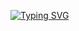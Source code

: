 [![Typing SVG](https://readme-typing-svg.demolab.com?size=25&duration=3000&pause=1000&color=F7C000&center=true&vCenter=true&width=600&lines=UNDER+CONSTRUCTION+:])](https://git.io/typing-svg)

<!--
**ezy0/ezy0** is a ✨ _special_ ✨ repository because its `README.md` (this file) appears on your GitHub profile.

Here are some ideas to get you started:

- 🔭 I’m currently working on ...
- 🌱 I’m currently learning ...
- 👯 I’m looking to collaborate on ...
- 🤔 I’m looking for help with ...
- 💬 Ask me about ...
- 📫 How to reach me: ...
- 😄 Pronouns: ...
- ⚡ Fun fact: ...
-->

